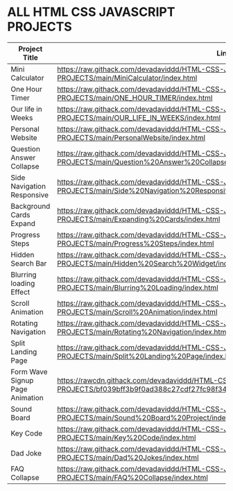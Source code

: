 # ALL HTML CSS JAVASCRIPT PROJECTS


| Project Title      | Link |
| ----------- | ----------- |
| Mini Calculator        |    https://raw.githack.com/devadaviddd/HTML-CSS-JAVASCRIPT-PROJECTS/main/MiniCalculator/index.html    |
| One Hour Timer   | https://raw.githack.com/devadaviddd/HTML-CSS-JAVASCRIPT-PROJECTS/main/ONE_HOUR_TIMER/index.html        |
| Our life in Weeks   | https://raw.githack.com/devadaviddd/HTML-CSS-JAVASCRIPT-PROJECTS/main/OUR_LIFE_IN_WEEKS/index.html   |
| Personal Website    | https://raw.githack.com/devadaviddd/HTML-CSS-JAVASCRIPT-PROJECTS/main/PersonalWebsite/index.html   |
| Question Answer Collapse  | https://raw.githack.com/devadaviddd/HTML-CSS-JAVASCRIPT-PROJECTS/main/Question%20Answer%20Collapse/index.html|
| Side Navigation Responsive | https://raw.githack.com/devadaviddd/HTML-CSS-JAVASCRIPT-PROJECTS/main/Side%20Navigation%20Responsive/index.html|
| Background Cards Expand | https://raw.githack.com/devadaviddd/HTML-CSS-JAVASCRIPT-PROJECTS/main/Expanding%20Cards/index.html|
| Progress Steps | https://raw.githack.com/devadaviddd/HTML-CSS-JAVASCRIPT-PROJECTS/main/Progress%20Steps/index.html|
| Hidden Search Bar | https://raw.githack.com/devadaviddd/HTML-CSS-JAVASCRIPT-PROJECTS/main/Hidden%20Search%20Widget/index.html |
| Blurring loading Effect | https://raw.githack.com/devadaviddd/HTML-CSS-JAVASCRIPT-PROJECTS/main/Blurring%20Loading/index.html |
| Scroll Animation | https://raw.githack.com/devadaviddd/HTML-CSS-JAVASCRIPT-PROJECTS/main/Scroll%20Animation/index.html |
| Rotating Navigation | https://raw.githack.com/devadaviddd/HTML-CSS-JAVASCRIPT-PROJECTS/main/Rotating%20Navigation/index.html |
| Split Landing Page | https://raw.githack.com/devadaviddd/HTML-CSS-JAVASCRIPT-PROJECTS/main/Split%20Landing%20Page/index.html |
| Form Wave Signup Page Animation | https://rawcdn.githack.com/devadaviddd/HTML-CSS-JAVASCRIPT-PROJECTS/bf039bff3b9f0ad388c27cdf27fc98f34ac9bffb/Form%20Wave%20Animation/index.html |
| Sound Board |https://raw.githack.com/devadaviddd/HTML-CSS-JAVASCRIPT-PROJECTS/main/Sound%20Board%20Project/index.html |
| Key Code | https://raw.githack.com/devadaviddd/HTML-CSS-JAVASCRIPT-PROJECTS/main/Key%20Code/index.html |
| Dad Joke | https://raw.githack.com/devadaviddd/HTML-CSS-JAVASCRIPT-PROJECTS/main/Dad%20Jokes/index.html |
| FAQ Collapse | https://raw.githack.com/devadaviddd/HTML-CSS-JAVASCRIPT-PROJECTS/main/FAQ%20Collapse/index.html |
